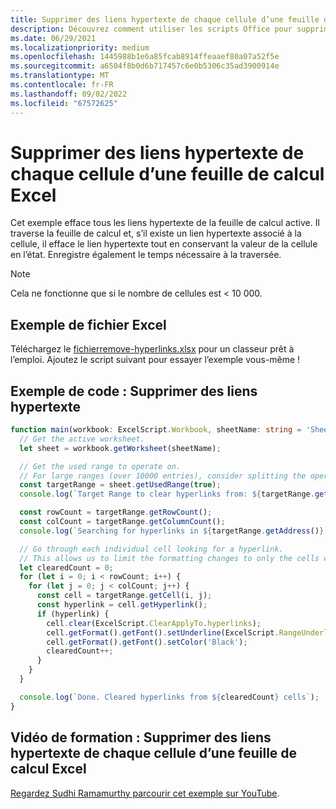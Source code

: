 ```yaml
---
title: Supprimer des liens hypertexte de chaque cellule d’une feuille de calcul Excel
description: Découvrez comment utiliser les scripts Office pour supprimer des liens hypertexte de chaque cellule d’une feuille de calcul Excel.
ms.date: 06/29/2021
ms.localizationpriority: medium
ms.openlocfilehash: 1445988b1e6a85fcab8914ffeaaef80a07a52f5e
ms.sourcegitcommit: a6504f8b0d6b717457c6e0b5306c35ad3900914e
ms.translationtype: MT
ms.contentlocale: fr-FR
ms.lasthandoff: 09/02/2022
ms.locfileid: "67572625"
---
```

# <a name="remove-hyperlinks-from-each-cell-in-an-excel-worksheet"></a>Supprimer des liens hypertexte de chaque cellule d’une feuille de calcul Excel

 Cet exemple efface tous les liens hypertexte de la feuille de calcul active. Il traverse la feuille de calcul et, s’il existe un lien hypertexte associé à la cellule, il efface le lien hypertexte tout en conservant la valeur de la cellule en l’état. Enregistre également le temps nécessaire à la traversée.

> [!NOTE]
> Cela ne fonctionne que si le nombre de cellules est < 10 000.

## <a name="sample-excel-file"></a>Exemple de fichier Excel

Téléchargez le [ fichierremove-hyperlinks.xlsx](remove-hyperlinks.xlsx) pour un classeur prêt à l’emploi. Ajoutez le script suivant pour essayer l’exemple vous-même !

## <a name="sample-code-remove-hyperlinks"></a>Exemple de code : Supprimer des liens hypertexte

```TypeScript
function main(workbook: ExcelScript.Workbook, sheetName: string = 'Sheet1') {
  // Get the active worksheet. 
  let sheet = workbook.getWorksheet(sheetName);

  // Get the used range to operate on.
  // For large ranges (over 10000 entries), consider splitting the operation into batches for performance.
  const targetRange = sheet.getUsedRange(true);
  console.log(`Target Range to clear hyperlinks from: ${targetRange.getAddress()}`);

  const rowCount = targetRange.getRowCount();
  const colCount = targetRange.getColumnCount();
  console.log(`Searching for hyperlinks in ${targetRange.getAddress()} which contains ${(rowCount * colCount)} cells`);

  // Go through each individual cell looking for a hyperlink. 
  // This allows us to limit the formatting changes to only the cells with hyperlink formatting.
  let clearedCount = 0;
  for (let i = 0; i < rowCount; i++) {
    for (let j = 0; j < colCount; j++) {
      const cell = targetRange.getCell(i, j);
      const hyperlink = cell.getHyperlink();
      if (hyperlink) {
        cell.clear(ExcelScript.ClearApplyTo.hyperlinks);
        cell.getFormat().getFont().setUnderline(ExcelScript.RangeUnderlineStyle.none);
        cell.getFormat().getFont().setColor('Black');
        clearedCount++;
      }
    }
  }

  console.log(`Done. Cleared hyperlinks from ${clearedCount} cells`);
}
```

## <a name="training-video-remove-hyperlinks-from-each-cell-in-an-excel-worksheet"></a>Vidéo de formation : Supprimer des liens hypertexte de chaque cellule d’une feuille de calcul Excel

[Regardez Sudhi Ramamurthy parcourir cet exemple sur YouTube](https://youtu.be/v20fdinxpHU).
